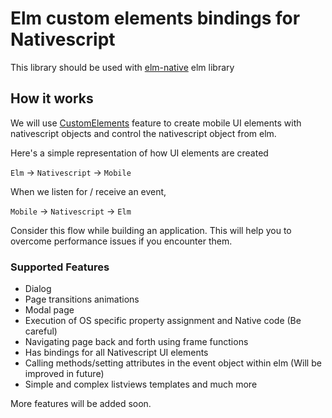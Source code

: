 # Elm custom elements bindings for Nativescript

This library should be used with [elm-native](https://github.com/hariroshan/elm-native) elm library

## How it works

We will use [CustomElements](https://guide.elm-lang.org/interop/custom_elements.html) feature to create mobile UI elements with nativescript objects and control the nativescript object from elm.

Here's a simple representation of how UI elements are created

`Elm` -> `Nativescript` -> `Mobile`

When we listen for / receive an event,

`Mobile` -> `Nativescript` -> `Elm`

Consider this flow while building an application. This will help you to overcome performance issues if you encounter them.

### Supported Features

- Dialog
- Page transitions animations
- Modal page
- Execution of OS specific property assignment and Native code (Be careful)
- Navigating page back and forth using frame functions
- Has bindings for all Nativescript UI elements
- Calling methods/setting attributes in the event object within elm (Will be improved in future)
- Simple and complex listviews templates and much more

More features will be added soon.
